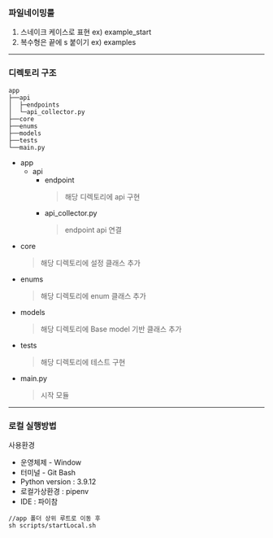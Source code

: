 ### 파일네이밍룰   
1. 스네이크 케이스로 표현 ex) example_start   
2. 복수형은 끝에 s 붙이기 ex) examples
---
### 디렉토리 구조
```
app
├──api
│  ├─endpoints
│  └─api_collector.py
├──core
├──enums 
├──models
├──tests
└──main.py
```
- app
    - api
        - endpoint
            > 해당 디렉토리에 api 구현
        - api_collector.py
            > endpoint api 연결
- core
    > 해당 디렉토리에 설정 클래스 추가
- enums
    > 해당 디렉토리에 enum 클래스 추가
- models 
    > 해당 디렉토리에 Base model 기반 클래스 추가
- tests    
    > 해당 디렉토리에 테스트 구현
- main.py
    > 시작 모듈



---  
### 로컬 실행방법
사용환경    
- 운영체제 - Window   
- 터미널 - Git Bash
- Python version : 3.9.12
- 로컬가상환경 : pipenv
- IDE : 파이참
```
//app 폴더 상위 루트로 이동 후  
sh scripts/startLocal.sh
```
